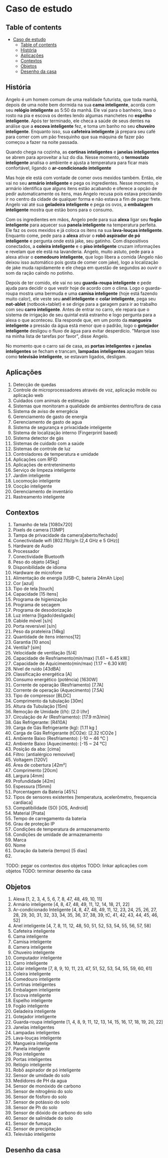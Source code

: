 # Caso de estudo

## Table of contents

- [Caso de estudo](#caso-de-estudo)
  - [Table of contents](#table-of-contents)
  - [História](#história)
  - [Aplicações](#aplicações)
  - [Contextos](#contextos)
  - [Objetos](#objetos)
  - [Desenho da casa](#desenho-da-casa)

## História

Angelo é um homem comum de uma realidade futurista, que toda manhã, depois de 
uma noite bem dormida na sua **cama inteligente**, acorda com seu 
**relógio inteligente** as 5:50 da manhã. Ele vai para o banheiro, lava o 
rosto na pia e escova os dentes lendo algumas manchetes no 
**espelho inteligente**. Após ter terminado, ele checa a saúde de seus dentes 
na análise que a **escova inteligente** fez, e toma um banho no seu 
**chuveiro inteligente**. Enquanto isso, sua **cafeteira inteligente** já 
prepara seu café para comer com um pão fresquinho que sua máquina de fazer 
pão começou a fazer na noite passada.

Quando chega na cozinha, as **cortinas inteligentes** e **janelas inteligentes** se abrem para aproveitar a luz do dia. Nesse momento, o **termostato inteligente** analisa o ambiente e ajusta a temperatura para ficar mais confortável, ligando o **ar-condicionado inteligente**

Mas hoje ele está com vontade de comer ovos mexidos também. Então, ele vai no 
seu **armário inteligente** e pega os ingredientes. Nesse momento, o armário
identifica que alguns itens estão acabando e oferece a opção de pedir
automaticamente os itens, mas Angelo recusa pois estava precisando ir no
centro da cidade de qualquer forma e não estava a fim de pagar frete. Angelo 
vai até sua **geladeira inteligente** e pega os ovos, a **embalagem inteligente** mostra que estão bons para o consumo.

Com os ingredientes em mãos, Angelo pede para sua **alexa** ligar seu 
**fogão inteligente** para aquecer sua **panela inteligente** na temperatura 
perfeita. Ele faz os ovos mexidos e já coloca os itens na sua 
**lava-louças inteligente**. Enquanto come, pede para a **alexa** ativar o
**robô aspirador de pó inteligente** e pergunta onde está jake, seu gatinho.
Com dispositivos conectados, a **coleira inteligente** e o **piso inteligente** cruzam informações e revelam que ele está na lavanderia. Angelo, muito astuto, pede para a alexa ativar o **comedouro inteligente**, que logo libera a comida (Angelo não deixou isso automático pois gosta de comer com jake), logo a localização de jake muda rapidamente e ele chega em questão de segundos ao ouvir o som da ração caindo no potinho.

Depois de ter comido, ele vai no seu **guarda-roupa inteligente** e pede ajuda
para decidir o que vestir hoje de acordo com o clima. Logo o guarda-roupa
mostra uma bermuda e uma **camisa inteligente** (hoje está fazendo muito calor), ele veste seu **anél inteligente** e **colar inteligente**, pega seu 
**not-ablet** (notbook+tablet) e se dirige para a garagem para ir ao trabalho 
com seu **carro inteligente**. Antes de entrar no carro, ele repara que o 
sistema de irrigação de seu quintal está estranho e logo pergunta para a alexa
o que aconteceu. Ela responde que, em um ponto da **mangueira inteligente** 
a pressão da água está menor que o padrão, logo o **gotejador inteligente**
desligou o fluxo de água para evitar desperdício. "Marque isso na minha lista
de tarefas por favor", disse Angelo.

No momento que o carro sai de casa, as **portas inteligentes** e 
**janelas inteligentes** se fecham e trancam, **lampadas inteligentes** apagam
telas como **televisão inteligente**, se estavam ligados, desligam.


## Aplicações
1.  Detecção de quedas
2.  Controle de microprocessadores através de voz, aplicação mobile ou 
    aplicação web 
3.  Cuidados com animais de estimação
4.  Sistemas que monitoram a qualidade de ambientes dentro/fora de casa
5.  Sistema de aviso de emergêcia 
6.  Gerenciamento de gasto de energia
7.  Gerenciamento de gasto de agua
8.  Sistema de segurança e privacidade inteligente
9.  Sistema de localização interno (Fingerprint based)
10. Sistema detector de gás
11. Sistemas de cuidado com a saúde 
12. Sistemas de controle de luz
13. Controladores de temperatura e umidade
14. Aplicações com RFID
15. Aplicações de entretenimento
16. Serviço de limpeza inteligente
17. Jardim inteligente
18. Locomoção inteligente
19. Cocção inteligente
20. Gerenciamento de inventário
21. Rastreamento inteligente 

## Contextos
1. Tamanho de tela [1080x720]
2. Pixels de camera [13MP]
3. Tampa de privacidade da camera[aberto/fechado]
4. Conectividade wifi [802.11b/g/n (2,4 GHz e 5 GHz)]
5. Hardware de Audio 
6. Processador
7. Conectividade Bluetooth
8. Peso do objeto [45kg]
9. Disponibilidade de idioma
10. Hardware de microfone
11. Alimentação de energia [USB-C, bateria 24mAh Lipo]
12. Cor [azul]
13. Tipo de tela [touch]
14. Capacidade [15 itens]
15. Programa de higienização
16. Programa de secagem
17. Programa de desodorização
18. Luz interna [ligado/desligado]
19. Cabide móvel [s/n]
20. Porta reversível [s/n]
21. Peso da prateleira [14kg]
22. Quantidade de itens internos[12]
23. Garantia [10 anos]
24. Ventila? [sim]
25. Velocidade de ventilação [5/4]
26. Capacidade de Resfriamento(min/max) [1.61 ~ 6.45 kW.]
27. Capacidade de Aquicimento(min/max) [1.17 ~ 6.30 kW]
28. Nível de ruído [43dBA] 
29. Classificação energética [A]
30. Consumo energético (potência) [1630W]
31. Corrente de operação (Resfriamento) [7.7A]
32. Corrente de operação (Aquecimento) [7.5A]
33. Tipo de compressor [BLDC]
34. Comprimento da tubulação [30m]
35. Altura da Tubulação [15m]
36. Remoção de Umidade (l/h): [2.0 l/hr]
37. Circulação de Ar (Resfriamento): [17.9 m3/min]
38. Gás Refrigerante: [R410A]
39. Carga de Gás Refrigerante (kg): [1.11 kg ]
40. Carga de Gás Refrigerante (tCO2e): [2.32 tCO2e ]
41. Ambiente Baixo (Resfriamento): [-10 ~ 46 °C ]
42. Ambiente Baixo (Aquecimento): [-15 ~ 24 °C]
43. Posição da aba: [cima]
44. Filtro: [antialérgico removível]
45. Voltagem [120V]
46. Área de cobertura [42m²]
47. Comprimento [20cm]
48. Largura [4mm]
49. Profundidade [42m]
50. Espessura [15mm]
51. Porcentagem da Bateria [45%]
52. Tipos de sensores existentes [temperatura, acelerômetro, frequencia cardiaca]
53. Compatibilidade (SO) [iOS, Android]
54. Material [Prata]
55. Tempo de carregamento da bateria
56. Grau de proteção IP
57. Condições de temperatura de armazenamento
58. Condições de umidade de armazenamento
59. Marca
60. Nome
61. Duração da bateria (tempo) [5 dias]
62.  

TODO: pegar os contextos dos objetos
TODO: linkar aplicações com objetos
TODO: terminar desenho da casa 

## Objetos
1.  Alexa [1, 2, 3, 4, 5, 6, 7, 8, 47, 48, 49, 10, 11]
2.  Armário inteligente [4, 8, 47, 48, 49, 11, 12, 14, 18, 21, 22]
3.  Ar-condicionado Inteligente [4, 8, 47, 48, 49, 11, 12, 23, 24, 25, 26, 27, 28, 29, 30, 31, 32, 33, 34, 35, 36, 37, 38, 39, tC, 41, 42, 43, 44, 45, 46, 52]
4.  Anel inteligente [4, 7, 8, 11, 12, 48, 50, 51, 52, 53, 54, 55, 56, 57, 58]
5.  Cafeteira inteligente 
6.  Cama inteligente 
7.  Camisa inteligente 
8.  Camera inteligente 
9.  Chuveiro inteligente 
10. Computador inteligente 
11. Carro inteligente 
12. Colar inteligente [7, 8, 9, 10, 11, 23, 47, 51, 52, 53, 54, 55, 59, 60, 61]
13. Coleira inteligente 
14. Comedouro inteligente 
15. Cortinas inteligentes 
16. Embalagem inteligente 
17. Escova inteligente 
18. Espelho inteligente 
19. Fogão inteligente 
20. Geladeira inteligente 
21. Gotejador inteligente 
22. Guarda-roupa inteligente [1, 4, 8, 9, 11, 12, 13, 14, 15, 16, 17, 18, 19, 20, 22]
23. Janelas inteligentes 
25. Lampadas inteligentes 
26. Lava-louças inteligente 
27. Mangueira inteligente 
28. Panela inteligente 
29. Piso inteligente 
30. Portas inteligentes 
31. Relógio inteligente 
32. Robô aspirador de pó inteligente 
33. Sensor de umidade do solo 
34. Medidores de PH da agua
35. Sensor de monóxido de carbono
36. Sensor de nitrogênio do solo
37. Sensor de fósforo do solo
38. Sensor de potássio do solo
39. Sensor de Ph do solo
40. Sensor de dióxido de carbono do solo
41. Sensor de salinidade do solo
42. Sensor de fumaça
43. Sensor de precipitação
44. Televisão inteligente 

## Desenho da casa
